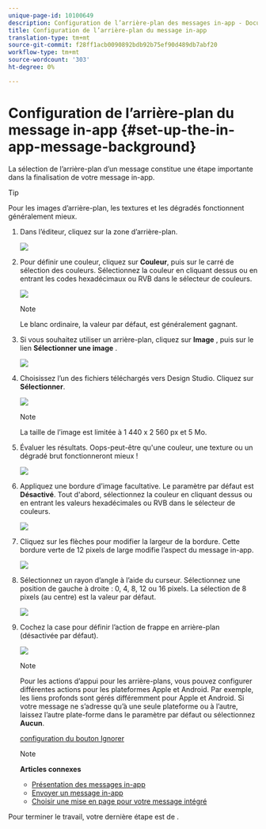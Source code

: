 ```yaml
---
unique-page-id: 10100649
description: Configuration de l’arrière-plan des messages in-app - Documents marketing - Documentation du produit
title: Configuration de l’arrière-plan du message in-app
translation-type: tm+mt
source-git-commit: f28ff1acb0090892bdb92b75ef90d489db7abf20
workflow-type: tm+mt
source-wordcount: '303'
ht-degree: 0%

---
```



# Configuration de l’arrière-plan du message in-app {#set-up-the-in-app-message-background}

La sélection de l’arrière-plan d’un message constitue une étape importante dans la finalisation de votre message in-app.

>[!TIP]
>
>Pour les images d’arrière-plan, les textures et les dégradés fonctionnent généralement mieux.

1. Dans l’éditeur, cliquez sur la zone d’arrière-plan.

   ![](assets/image2016-5-9-8-3a38-3a1.png)

1. Pour définir une couleur, cliquez sur **Couleur**, puis sur le carré de sélection des couleurs. Sélectionnez la couleur en cliquant dessus ou en entrant les codes hexadécimaux ou RVB dans le sélecteur de couleurs.

   ![](assets/image2016-5-9-8-3a46-3a59.png)

   >[!NOTE]
   >
   >Le blanc ordinaire, la valeur par défaut, est généralement gagnant.

1. Si vous souhaitez utiliser un arrière-plan, cliquez sur **Image** , puis sur le lien **Sélectionner une image** .

   ![](assets/image2016-5-9-8-3a52-3a43.png)

1. Choisissez l’un des fichiers téléchargés vers Design Studio. Cliquez sur **Sélectionner**.

   ![](assets/image2016-5-9-9-3a0-3a2.png)

   >[!NOTE]
   >
   >La taille de l’image est limitée à 1 440 x 2 560 px et 5 Mo.

1. Évaluer les résultats. Oops-peut-être qu&#39;une couleur, une texture ou un dégradé brut fonctionneront mieux !

   ![](assets/image2016-5-9-9-3a2-3a33.png)

1. Appliquez une bordure d’image facultative. Le paramètre par défaut est **Désactivé**. Tout d&#39;abord, sélectionnez la couleur en cliquant dessus ou en entrant les valeurs hexadécimales ou RVB dans le sélecteur de couleurs.

   ![](assets/image2016-5-9-9-3a54-3a8.png)

1. Cliquez sur les flèches pour modifier la largeur de la bordure. Cette bordure verte de 12 pixels de large modifie l’aspect du message in-app.

   ![](assets/image2016-5-9-9-3a58-3a38.png)

1. Sélectionnez un rayon d’angle à l’aide du curseur. Sélectionnez une position de gauche à droite : 0, 4, 8, 12 ou 16 pixels. La sélection de 8 pixels (au centre) est la valeur par défaut.

   ![](assets/image2016-5-6-9-3a39-3a28.png)

1. Cochez la case pour définir l’action de frappe en arrière-plan (désactivée par défaut).

   ![](assets/image2016-5-9-10-3a6-3a10.png)

   >[!NOTE]
   >
   >Pour les actions d’appui pour les arrière-plans, vous pouvez configurer différentes actions pour les plateformes Apple et Android. Par exemple, les liens profonds sont gérés différemment pour Apple et Android. Si votre message ne s’adresse qu’à une seule plateforme ou à l’autre, laissez l’autre plate-forme dans le paramètre par défaut ou sélectionnez **Aucun**.

   [configuration du bouton Ignorer](set-up-the-dismiss-button-and-approve-the-message.md)

   >[!NOTE]
   >
   >**Articles connexes**
   >
   >    
   >    
   >    * [Présentation des messages in-app](../../../../product-docs/mobile-marketing/in-app-messages/understanding-in-app-messages.md)
   >    * [Envoyer un message in-app](http://docs.marketo.com/pages/viewpage.action?pageid=10617378)
   >    * [Choisir une mise en page pour votre message intégré](choose-a-layout-for-your-in-app-message.md)


Pour terminer le travail, votre dernière étape est de .